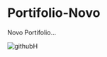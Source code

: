 # Portifolio-Novo
Novo Portifolio...


![githubH](https://github.com/CrvgFelipe/Portifolio-Novo/assets/112822398/39e7ed39-daf7-4c47-83f0-50d6c0c3a9aa)


